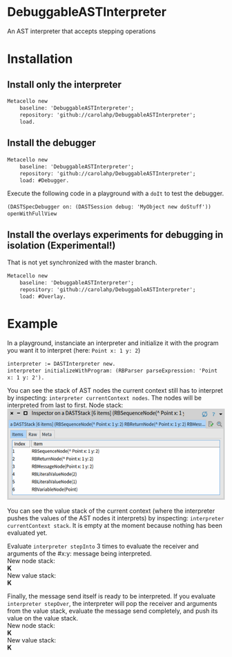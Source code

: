 # DebuggableASTInterpreter
An AST interpreter that accepts stepping operations

# Installation
## Install only the interpreter
```Smalltalk
Metacello new
    baseline: 'DebuggableASTInterpreter';
    repository: 'github://carolahp/DebuggableASTInterpreter';
    load.
```

## Install the debugger

```Smalltalk
Metacello new
    baseline: 'DebuggableASTInterpreter';
    repository: 'github://carolahp/DebuggableASTInterpreter';
    load: #Debugger.
```

Execute the following code in a playground with a `doIt` to test the debugger.

```Smalltalk
(DASTSpecDebugger on: (DASTSession debug: 'MyObject new doStuff')) openWithFullView 
```


## Install the overlays experiments for debugging in isolation (Experimental!)
That is not yet synchronized with the master branch.
```Smalltalk
Metacello new
    baseline: 'DebuggableASTInterpreter';
    repository: 'github://carolahp/DebuggableASTInterpreter';
    load: #Overlay.
```

# Example
In a playground, instanciate an interpreter and initialize it with the program you want it to interpret (here: `Point x: 1 y: 2`)
```Smalltalk
interpreter := DASTInterpreter new.
interpreter initializeWithProgram: (RBParser parseExpression: 'Point x: 1 y: 2').
```


You can see the stack of AST nodes the current context still has to interpret by inspecting: `interpreter currentContext nodes`. The nodes will be interpreted from last to first.
Node stack:  
![Node stack](./Pictures/DASTExample1.png)


You can see the value stack of the current context (where the interpreter pushes the values of the AST nodes it interprets) by inspecting: `interpreter currentContext stack`. It is empty at the moment because nothing has been evaluated yet.


Evaluate `interpreter stepInto` 3 times to evaluate the receiver and arguments of the #x:y: message being interpreted.  
New node stack:  
**K**  
New value stack:  
**K**  


Finally, the message send itself is ready to be interpreted. If you evaluate `interpreter stepOver`, the interpreter will pop the receiver and arguments from the value stack, evaluate the message send completely, and push its value on the value stack.  
New node stack:  
**K**  
New value stack:  
**K**  
